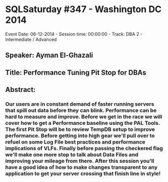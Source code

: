 # SQLSaturday #347 - Washington DC 2014
Event Date: 06-12-2014 - Session time: 00:00:00 - Track: DBA 2 - Intermediate / Advanced
## Speaker: Ayman El-Ghazali
## Title: Performance Tuning Pit Stop for DBAs
## Abstract:
### Our users are in constant demand of faster running servers that spill out data before they can blink. Performance can be hard to measure and improve.  Before we get in the race we will cover how to get a Performance baseline using the PAL Tools. The first Pit Stop will be to review TempDB setup to improve performance. Before getting into high gear we'll pull over to refuel on some Log File best practices and performance implications of VLFs. Finally before passing the checkered flag we'll make one more stop to talk about Data Files and improving your mileage from there. After this session you'll have a good idea of how to make changes transparent to any application to get your server crossing that finish line in style!

